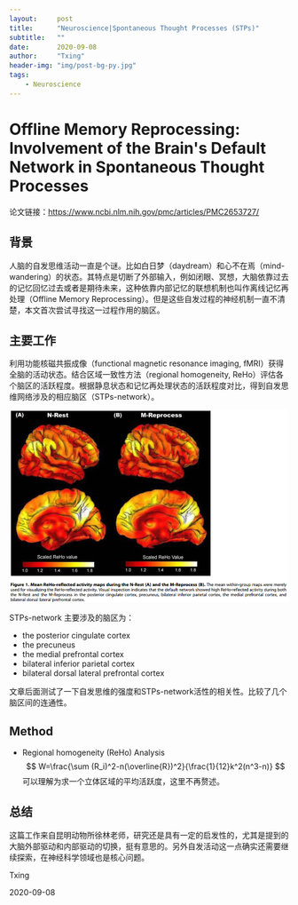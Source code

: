 ```yaml
---
layout:     post
title:      "Neuroscience|Spontaneous Thought Processes (STPs)"
subtitle:   ""
date:       2020-09-08
author:     "Txing"
header-img: "img/post-bg-py.jpg"
tags:
    - Neuroscience
---
```


# Offline Memory Reprocessing: Involvement of the Brain's Default Network in Spontaneous Thought Processes

论文链接：https://www.ncbi.nlm.nih.gov/pmc/articles/PMC2653727/

## 背景

人脑的自发思维活动一直是个谜。比如白日梦（daydream）和心不在焉（mind-wandering）的状态。其特点是切断了外部输入，例如闭眼、冥想，大脑依靠过去的记忆回忆过去或者是期待未来，这种依靠内部记忆的联想机制也叫作离线记忆再处理（Offline Memory Reprocessing）。但是这些自发过程的神经机制一直不清楚，本文首次尝试寻找这一过程作用的脑区。

## 主要工作

 利用功能核磁共振成像（functional magnetic resonance imaging, fMRI）获得全脑的活动状态。结合区域一致性方法（regional homogeneity, ReHo）评估各个脑区的活跃程度。根据静息状态和记忆再处理状态的活跃程度对比，得到自发思维网络涉及的相应脑区（STPs-network）。

![image-20200908125209424](https://github.com/txing-casia/txing-casia.github.io/blob/master/img/20200908-1.png)



STPs-network 主要涉及的脑区为：

- the posterior cingulate cortex
- the precuneus
- the medial prefrontal cortex
- bilateral inferior parietal cortex 
- bilateral dorsal lateral prefrontal cortex   



文章后面测试了一下自发思维的强度和STPs-network活性的相关性。比较了几个脑区间的连通性。

## Method

- Regional homogeneity (ReHo) Analysis  
  $$
  W=\frac{\sum (R_i)^2-n(\overline{R})^2}{\frac{1}{12}k^2(n^3-n)}
  $$
  可以理解为求一个立体区域的平均活跃度，这里不再赘述。



## 总结

这篇工作来自昆明动物所徐林老师，研究还是具有一定的启发性的，尤其是提到的大脑外部驱动和内部驱动的切换，挺有意思的。另外自发活动这一点确实还需要继续探索，在神经科学领域也是核心问题。



Txing

2020-09-08







